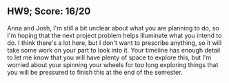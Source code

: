 ## HW9; Score: 16/20

Anna and Josh, I'm still a bit unclear about what you are planning to do, so I'm hoping that the next project problem helps illuminate what you intend to do. I think there's a lot here, but I don't want to prescribe anything, so it will take some work on your part to look into it. Your timeline has enough detail to let me know that you will have plenty of space to explore this, but I'm worried about your spinning your wheels for too long exploring things that you will be pressured to finish this at the end of the semester.
